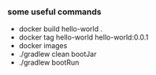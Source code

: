 ### some useful commands

- docker build hello-world .
- docker tag hello-world hello-world:0.0.1
- docker images
- ./gradlew clean bootJar
- ./gradlew bootRun
